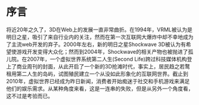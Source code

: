 # 序言

将近20年之久了，3D在Web上的发展一直非常曲折。在1994年，VRML被认为是明日之星，吸引了来自行业内的关注，然而在第一次互联网大爆炸中却不幸地成为了主流web开发的弃子。2000年左右，新的明日之星Shockwave 3D被认为有希望使游戏开发变得大众化；然而到2004年，Shockwave的相关产物也被抛进了孤儿院。在2007年，一个虚拟世界系统第二人生(Second Life)跨过科技媒体机构登上了商业周刊的封面，从此开启了一个新的3D抢滩时代，事实上，居民趋之若鹜租用第二人生的岛屿，试图殖民建立一个从没如此形象化的互联网世界。截止到2010年，虚拟世界已经成为昨日新闻，消费者开始痴迷于社交和手机游戏来满足他们的娱乐需求。从某种角度来看，这是一连串的失败，但是从另外一个角度看，这不过是考验而已。

